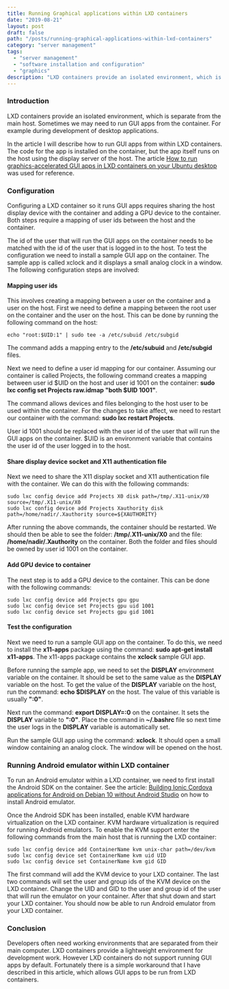 ```yaml
---
title: Running Graphical applications within LXD containers
date: "2019-08-21"
layout: post
draft: false
path: "/posts/running-graphical-applications-within-lxd-containers"
category: "server management"
tags:
  - "server management"
  - "software installation and configuration"
  - "graphics"
description: "LXD containers provide an isolated environment, which is separate from the main host. Sometimes we may need to run GUI apps from the container. For example during development of desktop applications."
---
```


### Introduction
LXD containers provide an isolated environment, which is separate from the main host. Sometimes we may need to run GUI apps from the container. For example during development of desktop applications.

In the article I will describe how to run GUI apps from within LXD containers. The code for the app is installed on the container, but the app itself runs on the host using the display server of the host. The article [How to run graphics-accelerated GUI apps in LXD containers on your Ubuntu desktop](https://blog.simos.info/how-to-run-graphics-accelerated-gui-apps-in-lxd-containers-on-your-ubuntu-desktop/) was used for reference.

### Configuration
Configuring a LXD container so it runs GUI apps requires sharing the host display device with the container and adding a GPU device to the container. Both steps require a mapping of user ids between the host and the container.

The id of the user that will run the GUI apps on the container needs to be matched with the id of the user that is logged in to the host. To test the configuration we need to install a sample GUI app on the container. The sample app is called xclock and it displays a small analog clock in a window. The following configuration steps are involved:

#### Mapping user ids
This involves creating a mapping between a user on the container and a user on the host. First we need to define a mapping between the root user on the container and the user on the host. This can be done by running the following command on the host:

```
echo "root:$UID:1" | sudo tee -a /etc/subuid /etc/subgid
```

The command adds a mapping entry to the **/etc/subuid** and **/etc/subgid** files.

Next we need to define a user id mapping for our container. Assuming our container is called Projects, the following command creates a mapping between user id $UID on the host and user id 1001 on the container: **sudo lxc config set Projects raw.idmap "both $UID 1001"**.

The command allows devices and files belonging to the host user to be used within the container. For the changes to take affect, we need to restart our container with the command: **sudo lxc restart Projects**.

User id 1001 should be replaced with the user id of the user that will run the GUI apps on the container. $UID is an environment variable that contains the user id of the user logged in to the host.

#### Share display device socket and X11 authentication file
Next we need to share the X11 display socket and X11 authentication file with the container. We can do this with the following commands:

```
sudo lxc config device add Projects X0 disk path=/tmp/.X11-unix/X0 source=/tmp/.X11-unix/X0
sudo lxc config device add Projects Xauthority disk path=/home/nadir/.Xauthority source=${XAUTHORITY}
```

After running the above commands, the container should be restarted. We should then be able to see the folder: **/tmp/.X11-unix/X0** and the file: **/home/nadir/.Xauthority** on the container. Both the folder and files should be owned by user id 1001 on the container.

#### Add GPU device to container
The next step is to add a GPU device to the container. This can be done with the following commands:

```
sudo lxc config device add Projects gpu gpu
sudo lxc config device set Projects gpu uid 1001
sudo lxc config device set Projects gpu gid 1001
```

#### Test the configuration
Next we need to run a sample GUI app on the container. To do this, we need to install the **x11-apps** package using the command: **sudo apt-get install x11-apps**. The x11-apps package contains the **xclock** sample GUI app.

Before running the sample app, we need to set the **DISPLAY** environment variable on the container. It should be set to the same value as the **DISPLAY** variable on the host. To get the value of the **DISPLAY** variable on the host, run the command: **echo $DISPLAY** on the host. The value of this variable is usually **":0"**.

Next run the command: **export DISPLAY=:0** on the container. It sets the **DISPLAY** variable to **":0"**. Place the command in **~/.bashrc** file so next time the user logs in the **DISPLAY** variable is automatically set.

Run the sample GUI app using the command: **xclock**. It should open a small window containing an analog clock. The window will be opened on the host.

### Running Android emulator within LXD container
To run an Android emulator within a LXD container, we need to first install the Android SDK on the container. See the article: [Building Ionic Cordova applications for Android on Debian 10 without Android Studio](/posts/building-ionic-cordova-applications-for-android-on-debian-10-without-android-studio) on how to install Android emulator.

Once the Android SDK has been installed, enable KVM hardware virtualization on the LXD container. KVM hardware virtualization is required for running Android emulators. To enable the KVM support enter the following commands from the main host that is running the LXD container:

```
sudo lxc config device add ContainerName kvm unix-char path=/dev/kvm
sudo lxc config device set ContainerName kvm uid UID
sudo lxc config device set ContainerName kvm gid GID
```

The first command will add the KVM device to your LXD container. The last two commands will set the user and group ids of the KVM device on the LXD container. Change the UID and GID to the user and group id of the user that will run the emulator on your container. After that shut down and start your LXD container. You should now be able to run Android emulator from your LXD container.

### Conclusion
Developers often need working environments that are separated from their main computer. LXD containers provide a lightweight environment for development work. However LXD containers do not support running GUI apps by default. Fortunately there is a simple workaround that I have described in this article, which allows GUI apps to be run from LXD containers.
